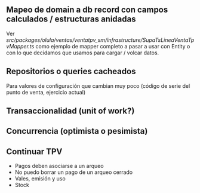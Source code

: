 ## Mapeo de domain a db record con campos calculados / estructuras anidadas
Ver _src/packages/olula/ventas/ventatpv_sm/infrastructure/SupaTsLineaVentaTpvMapper.ts_
como ejemplo de mapper completo a pasar a usar con Entity o con lo que decidamos que usamos para cargar / volcar datos.

## Repositorios o queries cacheados
Para valores de configuración que cambian muy poco (código de serie del punto de venta, ejercicio actual)

## Transaccionalidad (unit of work?)

## Concurrencia (optimista o pesimista)


## Continuar TPV
+ Pagos deben asociarse a un arqueo
+ No puedo borrar un pago de un arqueo cerrado
+ Vales, emisión y uso
+ Stock





